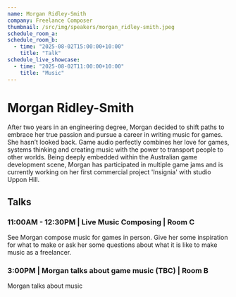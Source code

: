 ```yaml
---
name: Morgan Ridley-Smith
company: Freelance Composer
thumbnail: /src/img/speakers/morgan_ridley-smith.jpeg
schedule_room_a:
schedule_room_b:
  - time: "2025-08-02T15:00:00+10:00"
    title: "Talk"
schedule_live_showcase:
  - time: "2025-08-02T11:00:00+10:00"
    title: "Music"
---
```


# Morgan Ridley-Smith

After two years in an engineering degree, Morgan decided to shift paths to embrace her true passion and pursue a career in writing music for games. She hasn’t looked back. Game audio perfectly combines her love for games, systems thinking and creating music with the power to transport people to other worlds. Being deeply embedded within the Australian game development scene, Morgan has participated in multiple game jams and is currently working on her first commercial project 'Insignia' with studio Uppon Hill.

## Talks

### 11:00AM - 12:30PM | Live Music Composing | Room C

See Morgan compose music for games in person. Give her some inspiration for what to make or ask her some questions about what it is like to make music as a freelancer.

### 3:00PM | Morgan talks about game music (TBC) | Room B

Morgan talks about music
